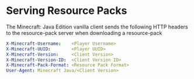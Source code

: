 # Serving Resource Packs

The Minecraft: Java Edition vanilla client sends the following HTTP headers to
the resource-pack server when downloading a resource-pack

```yaml
X-Minecraft-Username:    <Player Username>
X-Minecraft-UUID:        <Player UUID>
X-Minecraft-Version:     <Client Version>
X-Minecraft-Version-ID:  <Client Version ID>
X-Minecraft-Pack-Format: <Resource Pack Format>
User-Agent: Minecraft Java/<Client Version>
```